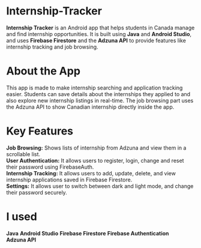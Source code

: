 # Internship-Tracker
**Internship Tracker** is an Android app that helps students in Canada manage and find internship opportunities. It is built using **Java** and **Android Studio**, and uses **Firebase Firestore** and the **Adzuna API** to provide features like internship tracking and job browsing.  

# About the App   
This app is made to make internship searching and application tracking easier. Students can save details about the internships they applied to and also explore new internship listings in real-time. The job browsing part uses the Adzuna API to show Canadian internship directly inside the app.  
# Key Features
**Job Browsing:** Shows lists of internship from Adzuna and view them in a scrollable list.  
**User Authentication:** It allows users to register, login, change and reset their password using FirebaseAuth.  
**Internship Tracking:** It allows users to add, update, delete, and view internship applications saved in Firebase Firestore.  
**Settings:** It allows user to switch between dark and light mode, and change their password securely.  

# I used
**Java**
**Android Studio**
**Firebase Firestore**
**Firebase Authentication**  
**Adzuna API**  


   
